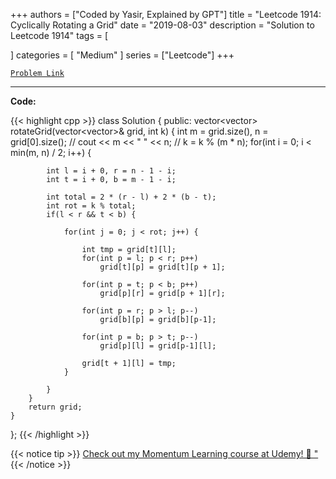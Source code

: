 
+++
authors = ["Coded by Yasir, Explained by GPT"]
title = "Leetcode 1914: Cyclically Rotating a Grid"
date = "2019-08-03"
description = "Solution to Leetcode 1914"
tags = [
    
]
categories = [
    "Medium"
]
series = ["Leetcode"]
+++



[`Problem Link`](https://leetcode.com/problems/cyclically-rotating-a-grid/description/)

---

**Code:**

{{< highlight cpp >}}
class Solution {
public:
    vector<vector<int>> rotateGrid(vector<vector<int>>& grid, int k) {
        int m = grid.size(), n = grid[0].size();
        // cout << m << " " << n;
        // k = k % (m * n);
        for(int i = 0; i < min(m, n) / 2; i++) {            


            int l = i + 0, r = n - 1 - i;
            int t = i + 0, b = m - 1 - i;

            int total = 2 * (r - l) + 2 * (b - t);
            int rot = k % total;
            if(l < r && t < b) {

                for(int j = 0; j < rot; j++) {

                    int tmp = grid[t][l];
                    for(int p = l; p < r; p++)
                        grid[t][p] = grid[t][p + 1];

                    for(int p = t; p < b; p++)
                        grid[p][r] = grid[p + 1][r];

                    for(int p = r; p > l; p--)
                        grid[b][p] = grid[b][p-1];

                    for(int p = b; p > t; p--)
                        grid[p][l] = grid[p-1][l];

                    grid[t + 1][l] = tmp;
                }

            }
        }
        return grid;
    }
};
{{< /highlight >}}



{{< notice tip >}}
[Check out my Momentum Learning course at Udemy! 🚀 "](https://www.udemy.com/course/blind-75-the-data-structures-and-algorithms-essentials/)
{{< /notice >}}

